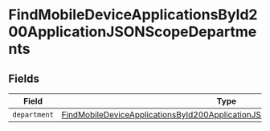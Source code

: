 # FindMobileDeviceApplicationsById200ApplicationJSONScopeDepartments


## Fields

| Field                                                                                                                                                                                   | Type                                                                                                                                                                                    | Required                                                                                                                                                                                | Description                                                                                                                                                                             |
| --------------------------------------------------------------------------------------------------------------------------------------------------------------------------------------- | --------------------------------------------------------------------------------------------------------------------------------------------------------------------------------------- | --------------------------------------------------------------------------------------------------------------------------------------------------------------------------------------- | --------------------------------------------------------------------------------------------------------------------------------------------------------------------------------------- |
| `department`                                                                                                                                                                            | [FindMobileDeviceApplicationsById200ApplicationJSONScopeDepartmentsDepartment](../../models/operations/findmobiledeviceapplicationsbyid200applicationjsonscopedepartmentsdepartment.md) | :heavy_minus_sign:                                                                                                                                                                      | N/A                                                                                                                                                                                     |